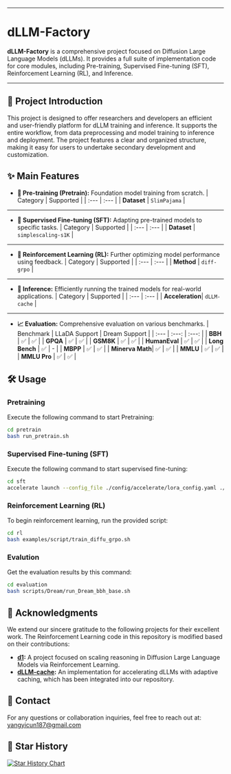 -----

# dLLM-Factory

**dLLM-Factory** is a comprehensive project focused on Diffusion Large Language Models (dLLMs). It provides a full suite of implementation code for core modules, including Pre-training, Supervised Fine-tuning (SFT), Reinforcement Learning (RL), and Inference.

[](https://www.star-history.com/#maomaocun/dLLM-Factorye&Timeline)

-----

## 📖 Project Introduction

This project is designed to offer researchers and developers an efficient and user-friendly platform for dLLM training and inference. It supports the entire workflow, from data preprocessing and model training to inference and deployment. The project features a clear and organized structure, making it easy for users to undertake secondary development and customization.

## ✨ Main Features

- **🧠 Pre-training (Pretrain):** Foundation model training from scratch.
  | Category | Supported |
  | :--- | :--- |
  | **Dataset** | `SlimPajama` |

***

- **🔧 Supervised Fine-tuning (SFT):** Adapting pre-trained models to specific tasks.
  | Category | Supported |
  | :--- | :--- |
  | **Dataset** | `simplescaling-s1K` |

***

- **🤖 Reinforcement Learning (RL):** Further optimizing model performance using feedback.
  | Category | Supported |
  | :--- | :--- |
  | **Method** | `diff-grpo` |

***

- **🚀 Inference:** Efficiently running the trained models for real-world applications.
  | Category | Supported |
  | :--- | :--- |
  | **Acceleration**| `dLLM-cache` |

***

- **📈 Evaluation:** Comprehensive evaluation on various benchmarks.
  | Benchmark | LLaDA Support | Dream Support |
  | :--- | :---: | :---: |
  | **BBH** | ✅ | ✅ |
  | **GPQA** | ✅ | ✅ |
  | **GSM8K** | ✅ | ✅ |
  | **HumanEval** | ✅ | ✅ |
  | **Long Bench** | ✅ | - |
  | **MBPP** | ✅ | ✅ |
  | **Minerva Math**| ✅ | ✅ |
  | **MMLU** | ✅ | ✅ |
  | **MMLU Pro** | ✅ | ✅ |
  
## 🛠️ Usage

### Pretraining

Execute the following command to start Pretraining:

```sh
cd pretrain
bash run_pretrain.sh
```

### Supervised Fine-tuning (SFT)

Execute the following command to start supervised fine-tuning:

```sh
cd sft
accelerate launch --config_file ./config/accelerate/lora_config.yaml ./sft_script/sft.py
```

### Reinforcement Learning (RL)

To begin reinforcement learning, run the provided script:

```sh
cd rl
bash examples/script/train_diffu_grpo.sh
```


### Evalution

Get the evaluation results by this command:

```sh
cd evaluation
bash scripts/Dream/run_Dream_bbh_base.sh
```

## 🙏 Acknowledgments

We extend our sincere gratitude to the following projects for their excellent work. The Reinforcement Learning code in this repository is modified based on their contributions:

  - **[d1](https://github.com/dllm-reasoning/d1):** A project focused on scaling reasoning in Diffusion Large Language Models via Reinforcement Learning.
  - **[dLLM-cache](https://github.com/maomaocun/dllm-cache):** An implementation for accelerating dLLMs with adaptive caching, which has been integrated into our repository.

## 📧 Contact

For any questions or collaboration inquiries, feel free to reach out at: [yangyicun187@gmail.com](mailto:yangyicun187@gmail.com)

## :star2: Star History
[![Star History Chart](https://api.star-history.com/svg?repos=maomaocun/dLLM-Factory&type=Timeline)](https://www.star-history.com/#maomaocun/dLLM-Factorye&Timeline)
